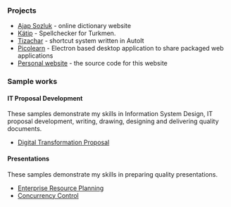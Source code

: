 ### Projects

- [Ajap Sozluk](https://ajapsozluk.com) - online dictionary website
- [Kätip](https://ajapsozluk.com/katip) - Spellchecker for Turkmen.
- [Tizachar](https://github.com/berkesas/tizachar) - shortcut system written in AutoIt
- [Picolearn](https://github.com/berkesas/picolearn) - Electron based desktop application to share packaged web applications
- [Personal website](https://github.com/berkesas/personal-website) - the source code for this website

### Sample works

#### IT Proposal Development

These samples demonstrate my skills in Information System Design, IT proposal development, writing, drawing, designing and delivering quality documents.

- [Digital Transformation Proposal](/assets/files/digital_transformation_proposal.pdf) 

#### Presentations

These samples demonstrate my skills in preparing quality presentations.

- [Enterprise Resource Planning](/assets/files/erp_presentation.pdf)
- [Concurrency Control](/assets/files/concurrency_control_presentation.pdf)